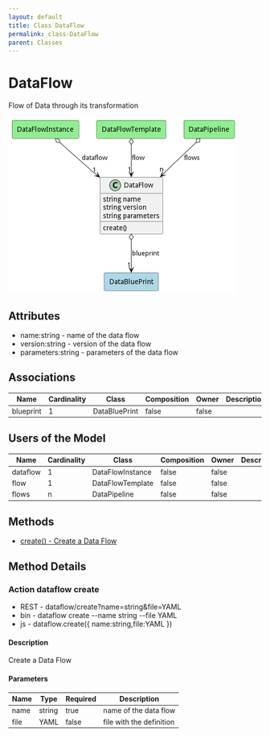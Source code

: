 ```yaml
---
layout: default
title: Class DataFlow
permalink: class-DataFlow
parent: Classes
---
```


# DataFlow

Flow of Data through its transformation

![Logical Diagram](./logical.png)

## Attributes

* name:string - name of the data flow
* version:string - version of the data flow
* parameters:string - parameters of the data flow


## Associations

| Name | Cardinality | Class | Composition | Owner | Description |
| --- | --- | --- | --- | --- | --- |
| blueprint | 1 | DataBluePrint | false | false |  |



## Users of the Model

| Name | Cardinality | Class | Composition | Owner | Description |
| --- | --- | --- | --- | --- | --- |
| dataflow | 1 | DataFlowInstance | false | false |  |
| flow | 1 | DataFlowTemplate | false | false |  |
| flows | n | DataPipeline | false | false |  |





## Methods

* [create() - Create a Data Flow](#action-create)


<h2>Method Details</h2>
    
### Action dataflow create



* REST - dataflow/create?name=string&amp;file=YAML
* bin - dataflow create --name string --file YAML
* js - dataflow.create({ name:string,file:YAML })

#### Description
Create a Data Flow

#### Parameters

| Name | Type | Required | Description |
|---|---|---|---|
| name | string |true | name of the data flow |
| file | YAML |false | file with the definition |





